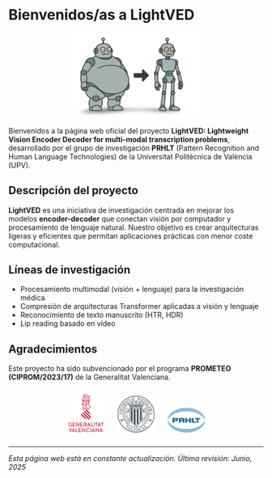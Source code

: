 # Bienvenidos/as a LightVED

<p align="center">
    <img src="assets/images/robots.png" width="50%">
</p>

Bienvenidos a la página web oficial del proyecto **LightVED: Lightweight Vision Encoder Decoder for multi-modal transcription problems**, desarrollado por el grupo de investigación **PRHLT** (Pattern Recognition and Human Language Technologies) de la Universitat Politècnica de València (UPV).

## Descripción del proyecto

**LightVED** es una iniciativa de investigación centrada en mejorar los modelos **encoder-decoder** que conectan visión por computador y procesamiento de lenguaje natural. Nuestro objetivo es crear arquitecturas ligeras y eficientes que permitan aplicaciones prácticas con menor coste computacional.

## Líneas de investigación

- Procesamiento multimodal (visión + lenguaje) para la investigación médica
- Compresión de arquitecturas Transformer aplicadas a visión y lenguaje
- Reconocimiento de texto manuscrito (HTR, HDR)
- Lip reading basado en vídeo

## Agradecimientos

Este proyecto ha sido subvencionado por el programa **PROMETEO (CIPROM/2023/17)** de la Generalitat Valenciana.

<p align="center">
    <img src="assets/images/gva.png" width="15%" style="margin: 10px;">
    <img src="assets/images/upv.png" width="15%" style="margin: 10px;">
    <img src="assets/images/prhlt.png" width="15%" style="margin: 10px;">
</p>

---

*Esta página web está en constante actualización. Última revisión: Junio, 2025*